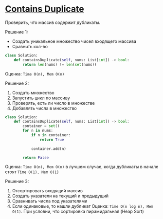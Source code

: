 # [Contains Duplicate](https://leetcode.com/problems/contains-duplicate/)
Проверить, что массив содержит дубликаты.

Решение 1:
- Создать уникальное множество чисел входящего массива
- Сравнить кол-во
```python
class Solution:
    def containsDuplicate(self, nums: List[int]) -> bool:
        return len(nums) != len(set(nums))
```
Оценка: `Time O(n), Mem O(n)`

Решение 2:
1. Создать множество
2. Запустить цикл по массиву
3. Проверять, есть ли число в множестве
4. Добавлять числа в множество
```python
class Solution:
    def containsDuplicate(self, nums: List[int]) -> bool:
        container = set()
        for n in nums:
            if n in container:
                return True
            
            container.add(n)

        return False
```
Оценка: `Time O(n), Mem O(n)` в лучшем случае, когда дубликаты в начале стоят `Time O(1), Mem O(1)`

Решение 3:
1. Отсортировать входящий массив
2. Создать указатели на текущий и предыдущий
3. Сравнивать числа под указателями
4. Если одинаковые, то нашли дубликат
Оценка: `Time O(n log n), Mem O(1)`. При условии, что сортировка пирамидальная (Heap Sort)

